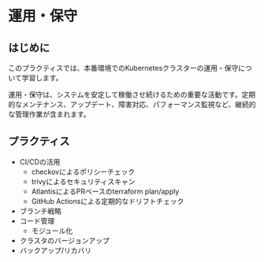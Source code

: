 # 運用・保守

## はじめに

このプラクティスでは、本番環境でのKubernetesクラスターの運用・保守について学習します。

運用・保守は、システムを安定して稼働させ続けるための重要な活動です。定期的なメンテナンス、アップデート、障害対応、パフォーマンス監視など、継続的な管理作業が含まれます。

## プラクティス

  - CI/CDの活用
    - checkovによるポリシーチェック
    - trivyによるセキュリティスキャン
    - AtlantisによるPRベースのterraform plan/apply
    - GitHub Actionsによる定期的なドリフトチェック
  - ブランチ戦略
  - コード管理
    - モジュール化
  - クラスタのバージョンアップ
  - バックアップ/リカバリ
